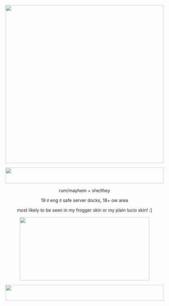<p align="center">
<img src= "https://cdn.discordapp.com/attachments/524054370808102939/1367739273046003753/Untitled1790.png?ex=68599336&is=685841b6&hm=724421156b2e562808b53a12e846640bcae5e34b4e69220095905dc0f65c9cad&" width="500" height="500">
</p>
<p align="center">
<img src= "https://cdn.discordapp.com/attachments/524054370808102939/1367749887835373638/Untitled1792.png?ex=68599d18&is=68584b98&hm=90bcf9da615256694c3d6b3d77e6172f16a90fbc1a89704b124343b585049355&" width="500" height="50">
</p>
<p align="center">
rum/mayhem + she/they
</p>
<p align="center">
19 ♯ eng ♯ safe server docks, 18+ ow area
</p>
<p align="center">
most likely to be seen in my frogger skin or my plain lucio skin! :]
</p>
<p align="center">
<img src= "https://cdn.discordapp.com/attachments/524054370808102939/1367756745094598739/Untitled1793.png?ex=6859a37b&is=685851fb&hm=bd31da872d7c4683f18c10147e5e69bb894cd58070d6406dedd90615a96e6b1c&" width="410" height="200">
</p>
<p align="center">
<img src= "https://cdn.discordapp.com/attachments/524054370808102939/1367757611180621834/Untitled1792.png?ex=6859a44a&is=685852ca&hm=469838422625c564f86424d5c513810979e912c3950428468cd9131cad9e0374&" width="500" height="50">
</p>
